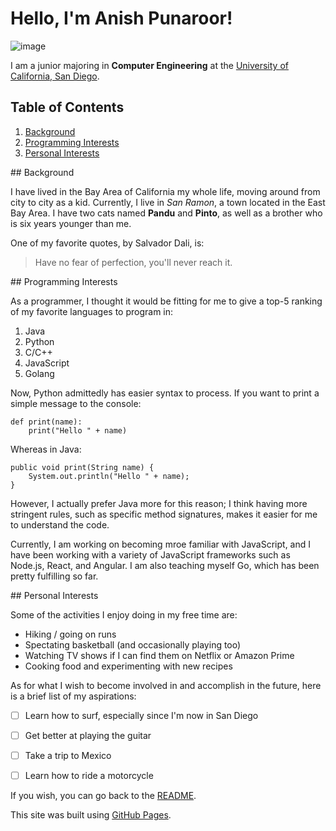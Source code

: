 # Hello, I'm Anish Punaroor!

![image](https://user-images.githubusercontent.com/11761356/134828168-920ffb3e-927c-4e71-987c-9b0708577554.png)

I am a junior majoring in **Computer Engineering** at the [University of California, San Diego](https://ucsd.edu/). 

## Table of Contents
1. [Background](#Background)
2. [Programming Interests](#Programming-Interests)
3. [Personal Interests](#Personal-Interests)

<a name ="Background"/>
## Background

I have lived in the Bay Area of California my whole life, moving around from city to city as a kid. Currently, I live in *San Ramon*, a town located in the East Bay Area. I have two cats named **Pandu** and **Pinto**, as well as a brother who is six years younger than me. 

One of my favorite quotes, by Salvador Dali, is:

> Have no fear of perfection, you'll never reach it. 

<a name ="Programming-Interests"/>
## Programming Interests

As a programmer, I thought it would be fitting for me to give a top-5 ranking of my favorite languages to program in: 

1. Java
2. Python
3. C/C++
4. JavaScript
5. Golang

Now, Python admittedly has easier syntax to process. If you want to print a simple message to the console: 

```
def print(name):
    print("Hello " + name)
```

Whereas in Java:
```
public void print(String name) {
    System.out.println("Hello " + name); 
}
```

However, I actually prefer Java more for this reason; I think having more stringent rules, such as specific method signatures, makes it easier for me to understand the code. 

Currently, I am working on becoming mroe familiar with JavaScript, and I have been working with a variety of JavaScript frameworks such as Node.js, React, and Angular. I am also teaching myself Go, which has been pretty fulfilling so far. 

<a name ="Personal-Interests"/>
## Personal Interests

Some of the activities I enjoy doing in my free time are: 
 - Hiking / going on runs
 - Spectating basketball (and occasionally playing too)
 - Watching TV shows if I can find them on Netflix or Amazon Prime
 - Cooking food and experimenting with new recipes

As for what I wish to become involved in and accomplish in the future, here is a brief list of my aspirations:  
 - [ ] Learn how to surf, especially since I'm now in San Diego
 - [ ] Get better at playing the guitar 
 - [ ] Take a trip to Mexico 
 - [ ] Learn how to ride a motorcycle


If you wish, you can go back to the [README](README.md). 


This site was built using [GitHub Pages](https://pages.github.com/).
